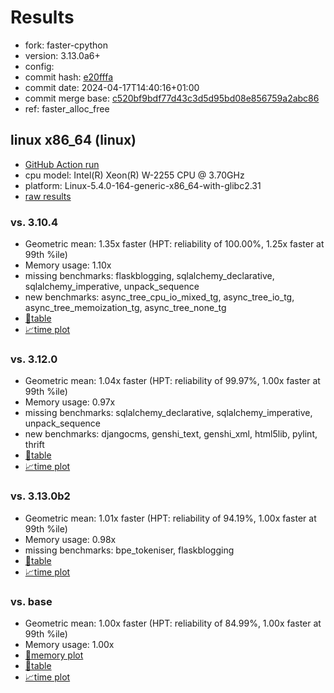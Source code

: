 # Results

- fork: faster-cpython
- version: 3.13.0a6+
- config: 
- commit hash: [e20fffa](https://github.com/faster%2dcpython/cpython/commit/e20fffa)
- commit date: 2024-04-17T14:40:16+01:00
- commit merge base: [c520bf9bdf77d43c3d5d95bd08e856759a2abc86](https://github.com/faster%2dcpython/cpython/commit/c520bf9bdf77d43c3d5d95bd08e856759a2abc86)
- ref: faster_alloc_free

## linux x86_64 (linux)

- [GitHub Action run](https://github.com/faster-cpython/benchmarking/actions/runs/8723348356)
- cpu model: Intel(R) Xeon(R) W-2255 CPU @ 3.70GHz
- platform: Linux-5.4.0-164-generic-x86_64-with-glibc2.31
- [raw results](bm-20240417-linux-x86_64-faster%252dcpython-faster_alloc_free-3.13.0a6%2B-e20fffa.json)

### vs. 3.10.4

- Geometric mean: 1.35x faster (HPT: reliability of 100.00%, 1.25x faster at 99th %ile)
- Memory usage: 1.10x
- missing benchmarks: flaskblogging, sqlalchemy_declarative, sqlalchemy_imperative, unpack_sequence
- new benchmarks: async_tree_cpu_io_mixed_tg, async_tree_io_tg, async_tree_memoization_tg, async_tree_none_tg
- [📄table](bm-20240417-linux-x86_64-faster%252dcpython-faster_alloc_free-3.13.0a6%2B-e20fffa-vs-3.10.4.md)
- [📈time plot](bm-20240417-linux-x86_64-faster%252dcpython-faster_alloc_free-3.13.0a6%2B-e20fffa-vs-3.10.4.svg)

### vs. 3.12.0

- Geometric mean: 1.04x faster (HPT: reliability of 99.97%, 1.00x faster at 99th %ile)
- Memory usage: 0.97x
- missing benchmarks: sqlalchemy_declarative, sqlalchemy_imperative, unpack_sequence
- new benchmarks: djangocms, genshi_text, genshi_xml, html5lib, pylint, thrift
- [📄table](bm-20240417-linux-x86_64-faster%252dcpython-faster_alloc_free-3.13.0a6%2B-e20fffa-vs-3.12.0.md)
- [📈time plot](bm-20240417-linux-x86_64-faster%252dcpython-faster_alloc_free-3.13.0a6%2B-e20fffa-vs-3.12.0.svg)

### vs. 3.13.0b2

- Geometric mean: 1.01x faster (HPT: reliability of 94.19%, 1.00x faster at 99th %ile)
- Memory usage: 0.98x
- missing benchmarks: bpe_tokeniser, flaskblogging
- [📄table](bm-20240417-linux-x86_64-faster%252dcpython-faster_alloc_free-3.13.0a6%2B-e20fffa-vs-3.13.0b2.md)
- [📈time plot](bm-20240417-linux-x86_64-faster%252dcpython-faster_alloc_free-3.13.0a6%2B-e20fffa-vs-3.13.0b2.svg)

### vs. base

- Geometric mean: 1.00x faster (HPT: reliability of 84.99%, 1.00x faster at 99th %ile)
- Memory usage: 1.00x
- [🧠memory plot](bm-20240417-linux-x86_64-faster%252dcpython-faster_alloc_free-3.13.0a6%2B-e20fffa-vs-base-mem.svg)
- [📄table](bm-20240417-linux-x86_64-faster%252dcpython-faster_alloc_free-3.13.0a6%2B-e20fffa-vs-base.md)
- [📈time plot](bm-20240417-linux-x86_64-faster%252dcpython-faster_alloc_free-3.13.0a6%2B-e20fffa-vs-base.svg)

